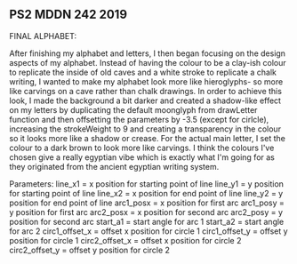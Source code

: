 ## PS2 MDDN 242 2019

FINAL ALPHABET:

After finishing my alphabet and letters, I then began focusing on the design aspects of my alphabet. Instead of having the colour to be a clay-ish colour to replicate the inside of old caves and a white stroke to replicate a chalk writing, I wanted to make my alphabet look more like hieroglyphs- so more like carvings on a cave rather than chalk drawings. In order to achieve this look, I made the background a bit darker and created a shadow-like effect on my letters by duplicating the default moonglyph from drawLetter function and then offsetting the parameters by -3.5 (except for cirlcle), increasing the strokeWeight to 9 and creating a transparency in the colour so it looks more like a shadow or crease. For the actual main letter, I set the colour to a dark brown to look more like carvings. I think the colours I've chosen give a really egyptian vibe which is exactly what I'm going for as they originated from the ancient egyptian writing system.

Parameters:
line_x1 = x position for starting point of line
line_y1 = y position for starting point of line
line_x2	= x position for end point of line
line_y2	= y position for end point of line
arc1_posx = x position for first arc
arc1_posy = y position for first arc 
arc2_posx = x position for second arc
arc2_posy = y position for second arc
start_a1 = start angle for arc 1
start_a2 = start angle for arc 2
circ1_offset_x = offset x position for circle 1
circ1_offset_y = offset y position for circle 1
circ2_offset_x = offset x position for circle 2
circ2_offset_y = offset y position for circle 2